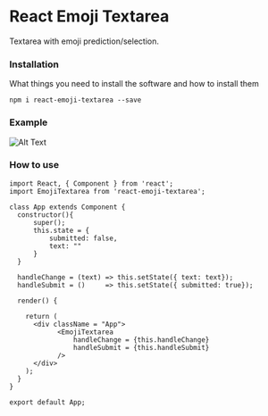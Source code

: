 # React Emoji Textarea

Textarea with emoji prediction/selection.

### Installation

What things you need to install the software and how to install them

```
npm i react-emoji-textarea --save
```

### Example

![Alt Text](https://media.giphy.com/media/l7fCg0pPiAPTrH3GIf/giphy.gif)

### How to use

```react
import React, { Component } from 'react';
import EmojiTextarea from 'react-emoji-textarea';

class App extends Component {
  constructor(){
      super();
      this.state = {
          submitted: false,
          text: ""
      }
  }
  
  handleChange = (text) => this.setState({ text: text});
  handleSubmit = ()     => this.setState({ submitted: true});
    
  render() {   
            
    return (
      <div className = "App">
            <EmojiTextarea
                handleChange = {this.handleChange}
                handleSubmit = {this.handleSubmit}
            />
      </div>
    );
  }
}

export default App;
```